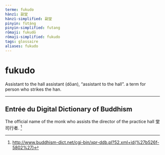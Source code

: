 ```yaml
---
terme: fukudo
hànzì: 副堂
hànzì-simplified: 副堂
pinyin: fùtáng
pinyin-simplified: futang
rōmaji: fukudō
rōmaji-simplified: fukudo
tags: glossaire
aliases: fukudo
---
```


# fukudo
Assistant to the hall assistant (dōan), “assistant to the hall”. a term for person who strikes the han.

---

## Entrée du Digital Dictionary of Buddhism
The official name of the monk who assists the director of the practice hall 堂司行者. [^DDB]

[^DDB]: http://www.buddhism-dict.net/cgi-bin/xpr-ddb.pl?52.xml+id(%27b526f-5802%27)